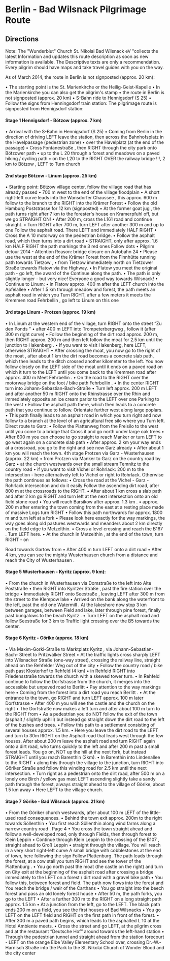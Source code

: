 # Berlin - Bad Wilsnack Pilgrimage Route

## Directions

Note:
The "Wunderblut" Church St. Nikolai Bad Wilsnack eV "collects the latest
Information and updates this route description as soon as new information is available. The
Descriptive texts are only a recommendation. Every pilgrim should have maps
and take travel guides with you on the way.

As of March 2014, the route in Berlin is not signposted (approx. 20 km):

• The starting point is the St. Marienkirche or the Heilig-Geist-Kapelle
• In the Marienkirche you can also get the pilgrim's stamp
• the route in Berlin is not signposted (approx. 20 km)
• S-Bahn ride to Hennigsdorf (S 25)
• Follow the signs from Henningsdorf train station:
The pilgrimage route is signposted from Hennigsdorf station:


#### Stage 1 Hennigsdorf - Bötzow (approx. 7 km)

• Arrival with the S-Bahn in Hennigsdorf (S 25)
• Coming from Berlin in the direction of driving LEFT leave the station, then across the
Bahnhofsplatz in the Havelpassage (pedestrian zone)
• over the Havelplatz (at the end of the passage)
• Cross Fontanestraße , then RIGHT through the city ​​park onto Bötzower
path
• up to the L 20 through a forest and meadows on a paved hiking / cycling path
• on the L20 to the RIGHT OVER the railway bridge !!!, 2 km to Bötzow , LEFT to
Turn church


#### 2nd stage Bötzow - Linum (approx. 25 km)

• Starting point: Bötzow village center, follow the village road that has already passed
• 700 m west to the end of the village floodplain
• A short right-left curve leads into the Wansdorfer Chaussee , this approx. 600 m
follow to the branch to the RIGHT into the Krämer Forest
• Follow the old Hamburg Poststrasse for 12 km (signposted)
• At the former goat jug , the path turns right after 7 km to the forester's house on
Kramerpfuhl off, but we go STRAIGHT ON!
• After 200 m, cross the L161 road and continue straight.
• Turn RIGHT after 700 m, turn LEFT after another 300 m and up to one
Follow the asphalt road. There LEFT and immediately HALF RIGHT
• Cross the A 10 motorway on the pedestrian bridge.
• Follow the asphalt road, which then turns into a dirt road
• STRAIGHT, only after approx. 1.6 km HALF RIGHT the path markings the 3 red ones
Follow dots
• Pilgrim detour 2014 - Attention
Reason: bridge closure on Autobahn 24
• Please use the west at the end of the Krämer Forest from the Finnhütte
running path towards Tietzow ,
• from Tietzow immediately north on Tietzower Straße towards Flatow via the
Highway.
• In Flatow you meet the original path - go left, the award of the
Continue along the path.
• The path is only slightly longer - but very nice! Everyone a good way towards
Wilsnack!
• Continue to Linum:
• in Flatow approx. 400 m after the LEFT church into the Apfelallee
• After 1.5 km through meadow and forest, the path meets an asphalt road in which you
Turn RIGHT, after a few meters it meets the Kremmen road
Fehrbellin , go left to Linum on this one


#### 3rd stage Linum - Protzen (approx. 19 km)

• In Linum at the western end of the village, turn RIGHT onto the street “Zu den
Ponds "
• after 400 m LEFT into Trompeterbergweg , follow it (after 300 m right curve)
• Follow the beginning of the dirt road approx. 200 m, then RIGHT approx. 200 m and then left
follow the moat for 2.5 km until the junction to Hakenberg .
• If you want to visit Hakenberg, here LEFT, otherwise STRAIGHT
• After crossing the moat, you now go to the right of the moat ,
after about 1 km the dirt road becomes a concrete slab path, which then leads to the ditch
crossed another kilometer to the left. You now follow closely on the LEFT side
of the moat until it ends on a paved road on which it
turn to the LEFT until you come back to the Kremmen road after approx. 400 m
Meet Fehrbellin .
• On the road to the RIGHT over the motorway bridge on the foot / bike path
Fehrbellin .
• In the center RIGHT turn into Johann-Sebastian-Bach-Straße
• Turn left approx. 200 m LEFT and after another 50 m RIGHT onto the
Rhinstrasse over the Rhin and immediately opposite an ice cream parlor to the LEFT over one
Parking to the west
• Follow the asphalt path there, which then leads to a concrete path that you continue to follow.
Orientate further west along large poplars.
• This path finally leads to an asphalt road in which you turn right and
now follow to a branch at the level of an agricultural free silo where you
Turn left.
Direct route to Garz:
• Follow the Plattenweg from the Freisilo to the west until you come to a bridge that
Cross it and go north under large oak trees
• After 800 m you can choose to go straight to reach Manker
or turn LEFT to go west again on a concrete slab path
• After approx. 2 km your way ends at a crossroad, you go to the right and see now
Garz already
• After about 1 km you will reach the town.
4th stage Protzen via Garz - Wusterhausen (approx. 22 km)
• from Protzen via Manker to Garz on the country road
by Garz
• at the church westwards over the small stream Temnitz to the country road
• if you want to visit Vichel or Rohrlack: 200 m to the intersection - here alternatively
left to Vichel or right to Rohrlack.
Otherwise the path continues as follows:
• Cross the road at the Vichel - Garz - Rohrlack intersection and do it easily
Follow the ascending dirt road, after 800 m at the crossroads to the RIGHT.
• After about 1 km cross a slab path and after 2 km go RIGHT and
turn left at the next intersection onto an old field stone road
• You will reach Barsikow after approx. 1.3 km .
• approx. 200 m after entering the town coming from the east at a resting place made of massive
Logs turn RIGHT
• Follow this path northwards for approx. 1800 m and turn left at a fork
• Please look here exactly for the way markings, the way goes along old pastures
westwards and meanders about 2 km directly on the field edge to Metzelthin.
• Cross a level crossing and reach the B167 . Turn LEFT here.
• At the church in Metzelthin , at the end of the town, turn RIGHT - on

Road towards Gartow from
• After 400 m turn LEFT onto a dirt road
• After 4 km, you can see the mighty Wusterhausen church from a distance and reach the
City of Wusterhausen .


#### Stage 5 Wusterhausen - Kyritz (approx. 9 km):

• From the church in Wusterhausen via Domstraße to the left into Alte Poststraße
• then RIGHT into Kyritzer Straße , past the fire station over the bridge
• Immediately RIGHT onto Seestraße , leaving LEFT after 300 m from the street
to the Klempow lake
• Arrived on the bank along the waterfront to the left, past the old one
Watermill . At the lakeshore now stop 3 km between garages, between
Field and lake, later through pine forest, finally past bungalows to the beach
Kyritz .
• Turn LEFT on the asphalt road and follow Seestraße for 3 km to
Traffic light crossing over the B5 towards the center.

#### Stage 6 Kyritz - Görike (approx. 18 km)

• Via Maxim-Gorki-Straße to Marktplatz Kyritz , via Johann-Sebastian-Bach-
Street to Pritzwalker Street
• At the traffic lights cross sharply LEFT into Wilsnacker Straße (one-way street), crossing
the railway line, straight ahead on the Rehfelder Weg out of the city
• Follow the country road / bike path past Klosterhof to Rehfeld (4 km)
• in Rehfeld RIGHT into Friedensstraße towards the church with a skewed tower
turn.
• In Rehfeld continue to follow the Dorfstrasse from the church, it merges into the
accessible but unpaved road to Berlitt
• Pay attention to the way markings here
• Coming from the forest into a dirt road you reach Berlitt .
• At the entrance to the town, go RIGHT and turn LEFT approx. 100 m later
Dorfstrasse
• After 400 m you will see the castle and the church on the right
• The Dorfstraße now makes a left turn and after about 100 m turn to the RIGHT
from
• As a pedestrian you do NOT follow the exit of the town (asphalt / slightly uphill) but instead
go straight down the dirt road to the left of the bushes and trees.
• Follow this path to a settlement consisting of several houses approx. 1.5
km.
• Here you leave the dirt road to the LEFT and turn to 30m RIGHT on the
Asphalt road that leads west through the few houses. After about 200 m
leave the asphalt road and turn RIGHT again onto a dirt road,
who turns quickly to the left and after 200 m past a small forest
leads. You go on, NOT up the hill at the next fork, but instead
STRAIGHT until you reach Barenthin (2km).
• In Barenthin into Lindenallee to the RIGHT
• along this through the village to the junction, turn RIGHT into Göriker Straße
and follow this winding road for 2.5 km until the next intersection.
• Turn right as a pedestrian onto the dirt road, after 500 m on a lonely one
Birch / yellow gas mast LEFT ascending slightly take a sandy path through the forest,
always straight ahead to the village of Görike, about 1.5 km away
• Here LEFT to the village church.


#### Stage 7 Görike - Bad Wilsnack (approx. 21 km)

• From the Göriker church westwards, after about 100 m LEFT of the little-used road
consequences.
• Behind the town exit approx. 200m to the right towards Söllenthin
• You first reach Söllenthin along wind farms along a narrow country road .
Page 4
• You cross the town straight ahead and follow a well-developed road, only through
Fields, then through forest to Klein Leppin
• Continue through Klein Leppin to the crossing of the B107 , straight ahead to Groß Leppin
• straight through the village. You will reach in a very short right-left curve
A small bridge with cobblestones at the end of town, here following the sign
Follow Plattenburg. The path leads through the forest, at a cow stall you turn
RIGHT and see the tower of the Plattenburg .
• You go north past the moat (the castle on the right) and turn on
City exit at the beginning of the asphalt road after crossing a bridge immediately to the LEFT
on a forest / dirt road with a gravel bike path
• You follow this, between forest and field. The path now flows into the forest and
You reach the bridge / weir of the Carthans
• You go straight into the beech forest and pass an old lonely forest house
• After 50 m, the path forks, you go to the LEFT
• After a further 300 m to the RIGHT on a long straight path approx. 1.5 km
• At a junction from the left, go to the LEFT. The black path ends
200 m on a field, you see the first houses of Bad Wilsnacks
• You go LEFT on the LEFT field and RIGHT on the first path in front of the forest.
• After 300 m a paved path begins, which leads to the asphalted L 10 at the Hotel Ambiente
meets.
• Cross the street and go LEFT, at the pilgrim cross and at the restaurant
“Deutsche Hof” around towards the left-hand station
• Through the pedestrian tunnel and straight ahead from the station forecourt - LEFT on the
orange Elbe Valley Elementary School over, crossing Dr.-W.-Harnisch Straße into the
Park to the St. Nikolai Church of Wonder Blood and the city center
